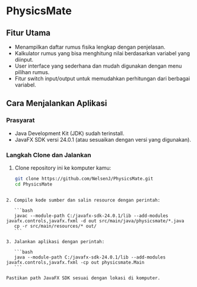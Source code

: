 # PhysicsMate

## Fitur Utama
- Menampilkan daftar rumus fisika lengkap dengan penjelasan.
- Kalkulator rumus yang bisa menghitung nilai berdasarkan variabel yang diinput.
- User interface yang sederhana dan mudah digunakan dengan menu pilihan rumus.
- Fitur switch input/output untuk memudahkan perhitungan dari berbagai variabel.

## Cara Menjalankan Aplikasi

### Prasyarat
- Java Development Kit (JDK) sudah terinstall.
- JavaFX SDK versi 24.0.1 (atau sesuaikan dengan versi yang digunakan).

### Langkah Clone dan Jalankan

1. Clone repository ini ke komputer kamu:

   ```bash
   git clone https://github.com/NelsenJ/PhysicsMate.git
   cd PhysicsMate
````

2. Compile kode sumber dan salin resource dengan perintah:

   ```bash
   javac --module-path C:/javafx-sdk-24.0.1/lib --add-modules javafx.controls,javafx.fxml -d out src/main/java/physicsmate/*.java
   cp -r src/main/resources/* out/
   ```

3. Jalankan aplikasi dengan perintah:

   ```bash
   java --module-path C:/javafx-sdk-24.0.1/lib --add-modules javafx.controls,javafx.fxml -cp out physicsmate.Main
   ```

Pastikan path JavaFX SDK sesuai dengan lokasi di komputer.

